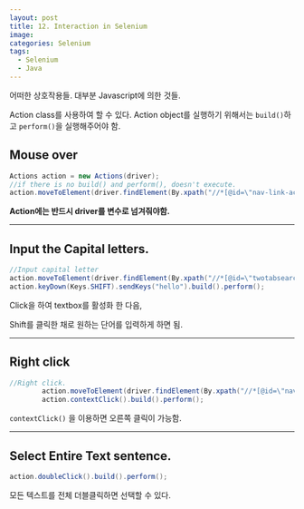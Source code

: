 ```yaml
---
layout: post
title: 12. Interaction in Selenium
image:
categories: Selenium
tags:
  - Selenium
  - Java
---
```


어떠한 상호작용들. 대부분 Javascript에 의한 것들.

Action class를 사용하여 할 수 있다. Action object를 실행하기 위해서는 `build()`하고 `perform()`을 실행해주어야 함.



## Mouse over

```java
Actions action = new Actions(driver);
//if there is no build() and perform(), doesn't execute.
action.moveToElement(driver.findElement(By.xpath("//*[@id=\"nav-link-accountList\"]"))).build().perform();

```

**Action에는 반드시 driver를 변수로 넘겨줘야함.**



---

## Input the Capital letters.

```java
//Input capital letter
action.moveToElement(driver.findElement(By.xpath("//*[@id=\"twotabsearchtextbox\"]"))).click().build().perform();
action.keyDown(Keys.SHIFT).sendKeys("hello").build().perform();


```

Click을 하여 textbox를 활성화 한 다음,

Shift를 클릭한 채로 원하는 단어를 입력하게 하면 됨.



---

## Right click

```java
//Right click.
        action.moveToElement(driver.findElement(By.xpath("//*[@id=\"nav-link-accountList\"]"))).build().perform();
        action.contextClick().build().perform();

```

`contextClick()` 을 이용하면 오른쪽 클릭이 가능함.



---

## Select Entire Text sentence.

```java
action.doubleClick().build().perform();
```



모든 텍스트를 전체 더블클릭하면 선택할 수 있다.